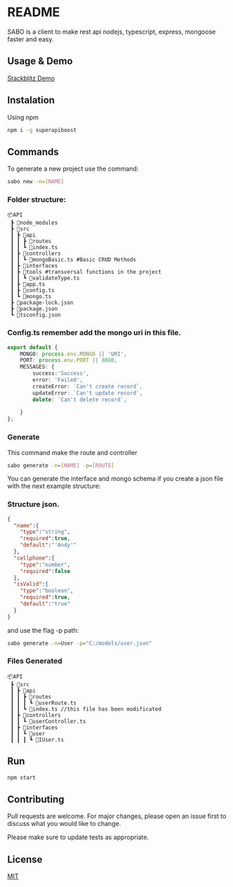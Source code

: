 # README

SABO is a client to make rest api nodejs, typescript, express, mongoose faster and easy.

## Usage & Demo

[Stackblitz Demo](https://stackblitz.com/edit/superapiboost-demo)

## Instalation

Using npm

```bash
npm i -g superapiboost
```

## Commands

To generate a new project use the command:
```bash
sabo new -n=[NAME]
```
### Folder structure: 

```
📦API
 ┣ 📂node_modules
 ┣ 📂src
 ┃ ┣ 📂api
 ┃ ┃ ┣ 📂routes
 ┃ ┃ ┗ 📜index.ts
 ┃ ┣ 📂controllers
 ┃ ┃ ┗ 📜mongoBasic.ts #Basic CRUD Methods
 ┃ ┣ 📂interfaces
 ┃ ┣ 📂tools #transversal functions in the project
 ┃ ┃ ┗ 📜validateType.ts
 ┃ ┣ 📜app.ts
 ┃ ┣ 📜config.ts
 ┃ ┗ 📜mongo.ts
 ┣ 📜package-lock.json
 ┣ 📜package.json
 ┗ 📜tsconfig.json
```


### Config.ts remember add the mongo uri in this file.

``` typescript
export default {
    MONGO: process.env.MONGO || 'URI',
    PORT: process.env.PORT || 8080,
    MESSAGES: {
        success:'Success',
        error: 'Failed',
        createError: `Can't create record`,
        updateError: `Can't update record`,
        delete: `Can't delete record`,
        
    }
};
```

### Generate

This command make the route and controller

```bash
sabo generate -n=[NAME] -p=[ROUTE]
```
You can generate the interface and mongo schema if you create a json file with the next example structure:

### Structure json.

```json
{
  "name":{
    "type":"string",
    "required":true,
    "default":"'Andy'"
  },
  "cellphone":{
    "type":"number",
    "required":false
  },
  "isValid":{
    "type":"boolean",
    "required":true,
    "default":"true"
  }
}
```

and use the flag -p path:

```bash
sabo generate -n=User -p="C:/models/user.json"
```

### Files Generated


```
📦API
 ┣ 📂src
 ┃ ┣ 📂api
 ┃ ┃ ┣ 📂routes
 ┃ ┃ ┃ ┗ 📜userRoute.ts
 ┃ ┃ ┗ 📜index.ts //this file has been modificated
 ┃ ┣ 📂controllers
 ┃ ┃ ┗ 📜userController.ts
 ┃ ┣ 📂interfaces
 ┃ ┃ ┗ 📂user
 ┃ ┃ ┃ ┗ 📜IUser.ts
```

## Run
```bash
npm start
```


## Contributing
Pull requests are welcome. For major changes, please open an issue first to discuss what you would like to change.

Please make sure to update tests as appropriate.

## License
[MIT](https://choosealicense.com/licenses/mit/)
